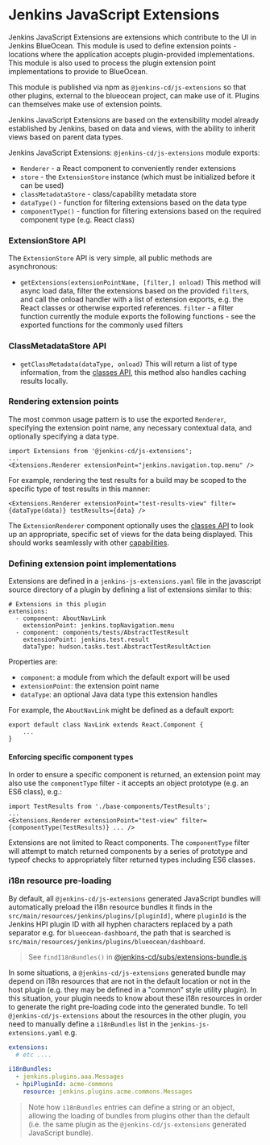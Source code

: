 # Jenkins JavaScript Extensions

Jenkins JavaScript Extensions are extensions which contribute to the UI in Jenkins BlueOcean.
This module is used to define extension points - locations where the application accepts plugin-provided implementations.
This module is also used to process the plugin extension point implementations to provide to BlueOcean.

This module is published via npm as `@jenkins-cd/js-extensions` so that other plugins, external to the blueocean project, can make use of it.
Plugins can themselves make use of extension points.

Jenkins JavaScript Extensions are based on the extensibility model already established by Jenkins, based on data and views, with the ability to inherit views based on parent data types.

Jenkins JavaScript Extensions: `@jenkins-cd/js-extensions` module exports:
- `Renderer` - a React component to conveniently render extensions
- `store` - the `ExtensionStore` instance (which must be initialized before it can be used)
- `classMetadataStore` - class/capability metadata store
- `dataType()` - function for filtering extensions based on the data type
- `componentType()` - function for filtering extensions based on the required component type (e.g. React class)

### ExtensionStore API

The `ExtensionStore` API is very simple, all public methods are asynchronous:

- `getExtensions(extensionPointName, [filter,] onload)`
    This method will async load data, filter the extensions based on the provided `filter`s, and call the onload handler with a list of extension exports, e.g. the React classes or otherwise exported references.
    `filter` - a filter function currently the module exports the following functions - see the exported functions for the commonly used filters

### ClassMetadataStore API

- `getClassMetadata(dataType, onload)`
    This will return a list of type information, from the [classes API](../blueocean-rest/README.md#classes_API), this method also handles caching results locally.

### Rendering extension points

The most common usage pattern is to use the exported `Renderer`, specifying the extension point name, any necessary contextual data, and optionally specifying a data type.

    import Extensions from '@jenkins-cd/js-extensions';
    ...
    <Extensions.Renderer extensionPoint="jenkins.navigation.top.menu" />

For example, rendering the test results for a build may be scoped to the specific type of test results in this manner:

    <Extensions.Renderer extensionPoint="test-results-view" filter={dataType(data)} testResults={data} />

The `ExtensionRenderer` component optionally uses the [classes API](../blueocean-rest/README.md#classes_API) to look up an appropriate, specific set of views for the data being displayed.
This should works seamlessly with other [capabilities](../blueocean-rest/README.md#capabilities).


### Defining extension point implementations

Extensions are defined in a `jenkins-js-extensions.yaml` file in the javascript source directory of a plugin by defining a list of extensions similar to this:

    # Extensions in this plugin
    extensions:
      - component: AboutNavLink
        extensionPoint: jenkins.topNavigation.menu
      - component: components/tests/AbstractTestResult
        extensionPoint: jenkins.test.result
        dataType: hudson.tasks.test.AbstractTestResultAction

Properties are:
- `component`: a module from which the default export will be used
- `extensionPoint`: the extension point name
- `dataType`: an optional Java data type this extension handles

For example, the `AboutNavLink` might be defined as a default export:

    export default class NavLink extends React.Component {
        ...
    }

#### Enforcing specific component types

In order to ensure a specific component is returned, an extension point may also use the `componentType` filter - it accepts an object prototype (e.g. an ES6 class), e.g.:

    import TestResults from './base-components/TestResults';
    ...
    <Extensions.Renderer extensionPoint="test-view" filter={componentType(TestResults)} ... />

Extensions are not limited to React components.
The `componentType` filter will attempt to match returned components by a series of prototype and typeof checks to appropriately filter returned types including ES6 classes.

### i18n resource pre-loading

By default, all `@jenkins-cd/js-extensions` generated JavaScript bundles will automatically preload the i18n resource bundles it finds in the
  `src/main/resources/jenkins/plugins/[pluginId]`, where `pluginId` is the Jenkins HPI plugin ID with all hyphen characters replaced by a path separator
   e.g. for `blueocean-dashboard`, the path that is searched is `src/main/resources/jenkins/plugins/blueocean/dashboard`.
   
> See `findI18nBundles()` in [@jenkins-cd/subs/extensions-bundle.js](@jenkins-cd/subs/extensions-bundle.js)

In some situations, a `@jenkins-cd/js-extensions` generated bundle may depend on i18n resources that are not in the default location or not in the host plugin (e.g. they may be defined in a "common" style utility plugin). In this situation,
  your plugin needs to know about these i18n resources in order to generate the right pre-loading code into the generated bundle. To tell `@jenkins-cd/js-extensions` about the resources in the other plugin, you need to manually define a `i18nBundles`
  list in the `jenkins-js-extensions.yaml` e.g.
    
```yaml
extensions:
  # etc ....

i18nBundles:
  - jenkins.plugins.aaa.Messages
  - hpiPluginId: acme-commons
    resource: jenkins.plugins.acme.commons.Messages
```

> Note how `i18nBundles` entries can define a string or an object, allowing the loading of bundles from plugins other than the default (i.e. the same plugin as the `@jenkins-cd/js-extensions` generated JavaScript bundle). 


